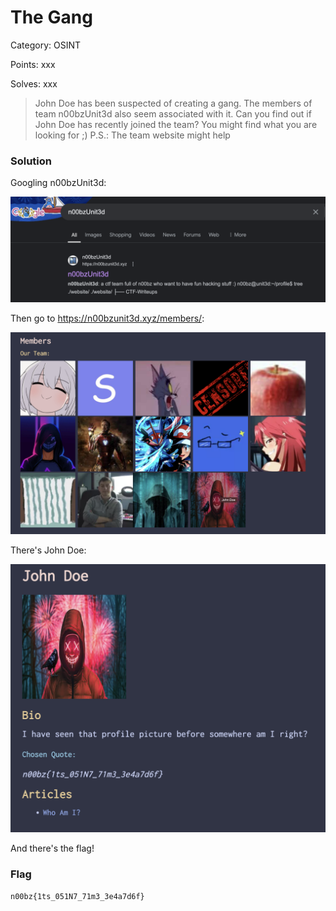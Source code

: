 # The Gang

Category: OSINT

Points: xxx

Solves: xxx

>John Doe has been suspected of creating a gang. The members of team n00bzUnit3d also seem associated with it. Can you find out if John Doe has recently joined the team? You might find what you are looking for \;) P.S.: The team website might help

### Solution

Googling n00bzUnit3d:

![Google Search](/images/TheGangGoogleSearch.png)

Then go to https://n00bzunit3d.xyz/members/:

![Members](/images/TheGangJohnDoe.png)

There's John Doe:

![Flag](/images/TheGangFlag.png)

And there's the flag!


### Flag

```n00bz{1ts_051N7_71m3_3e4a7d6f}```